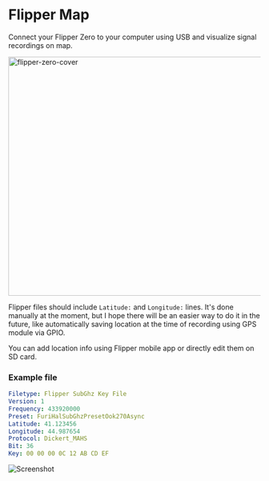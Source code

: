 # Flipper Map

Connect your Flipper Zero to your computer using USB and visualize signal recordings on map.

<img width="1024" height="477" alt="flipper-zero-cover" src="https://github.com/user-attachments/assets/8c8c29be-b9b9-435c-ae2a-738060fadba4" />


Flipper files should include `Latitude:` and `Longitude:` lines. It's done manually at the moment, but I hope there will be an easier way to do it in the future, like automatically saving location at the time of recording using GPS module via GPIO.

You can add location info using Flipper mobile app or directly edit them on SD card.

### Example file

```yaml
Filetype: Flipper SubGhz Key File
Version: 1
Frequency: 433920000
Preset: FuriHalSubGhzPresetOok270Async
Latitude: 41.123456
Longitude: 44.987654
Protocol: Dickert_MAHS
Bit: 36
Key: 00 00 00 0C 12 AB CD EF
```


![Screenshot](https://github.com/user-attachments/assets/e005ad5c-9c7c-4d2a-91c6-e6004bf0057b)
